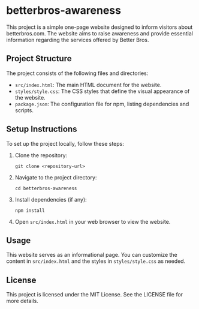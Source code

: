 # betterbros-awareness

This project is a simple one-page website designed to inform visitors about betterbros.com. The website aims to raise awareness and provide essential information regarding the services offered by Better Bros.

## Project Structure

The project consists of the following files and directories:

- `src/index.html`: The main HTML document for the website.
- `styles/style.css`: The CSS styles that define the visual appearance of the website.
- `package.json`: The configuration file for npm, listing dependencies and scripts.

## Setup Instructions

To set up the project locally, follow these steps:

1. Clone the repository:
   ```
   git clone <repository-url>
   ```

2. Navigate to the project directory:
   ```
   cd betterbros-awareness
   ```

3. Install dependencies (if any):
   ```
   npm install
   ```

4. Open `src/index.html` in your web browser to view the website.

## Usage

This website serves as an informational page. You can customize the content in `src/index.html` and the styles in `styles/style.css` as needed.

## License

This project is licensed under the MIT License. See the LICENSE file for more details.